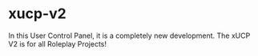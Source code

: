 # xucp-v2
In this User Control Panel, it is a completely new development. The xUCP V2 is for all Roleplay Projects!
